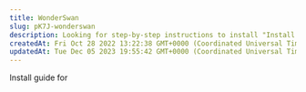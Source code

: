 ```yaml
---
title: WonderSwan
slug: pK7J-wonderswan
description: Looking for step-by-step instructions to install "Install guide for" software? Learn all the necessary procedures and steps required to successfully set up the software on your computer system with this comprehensive document.
createdAt: Fri Oct 28 2022 13:22:38 GMT+0000 (Coordinated Universal Time)
updatedAt: Tue Dec 05 2023 19:55:42 GMT+0000 (Coordinated Universal Time)
---
```


Install guide for
